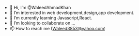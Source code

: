 - 👋 Hi, I’m @WaleedAhmadKhan
- 👀 I’m interested in web development,design,app development.  
- 🌱 I’m currently learning Javascript,React.   
- 💞️ I’m looking to collaborate on ...
- 📫 How to reach me (Waleed3853@yahoo.com)

<!---
WaleedKhan296/WaleedKhan296 is a ✨ special ✨ repository because its `README.md` (this file) appears on your GitHub profile.
You can click the Preview link to take a look at your changes.
--->
